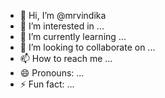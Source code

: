 - 👋 Hi, I’m @mrvindika
- 👀 I’m interested in ...
- 🌱 I’m currently learning ...
- 💞️ I’m looking to collaborate on ...
- 📫 How to reach me ...
- 😄 Pronouns: ...
- ⚡ Fun fact: ...

<!---
mrvindika/mrvindika is a ✨ special ✨ repository because its `README.md` (this file) appears on your GitHub profile.
You can click the Preview link to take a look at your changes.
--->
